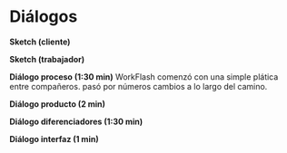 
<h1>Diálogos</h1>

  **Sketch (cliente)** 

 
  **Sketch (trabajador)** 

 
  **Diálogo proceso (1:30 min)**
WorkFlash comenzó con una simple plática entre compañeros. 
 pasó por números cambios a lo largo del camino. 
 
 **Diálogo producto (2 min)** 

 
**Diálogo diferenciadores (1:30 min)** 

 
**Diálogo interfaz (1 min)**

 

<!--stackedit_data:
eyJoaXN0b3J5IjpbNTY4MjQwNDI0LC04Mjk3MDY5NjhdfQ==
-->